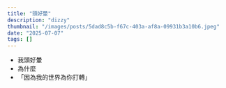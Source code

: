 ```yaml
---
title: "頭好暈"
description: "dizzy"
thumbnail: "/images/posts/5dad8c5b-f67c-403a-af8a-09931b3a10b6.jpeg"
date: "2025-07-07"
tags: []
---
```

- 我頭好暈
- 為什麼
- 「因為我的世界為你打轉」
